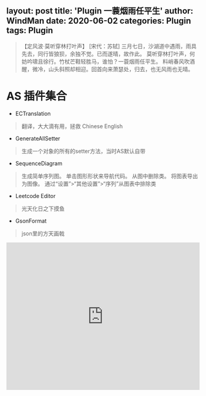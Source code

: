 layout: post
title: 'Plugin 一蓑烟雨任平生'
author: WindMan
date: 2020-06-02
categories: Plugin 
tags: Plugin 
---

> 【定风波·莫听穿林打叶声】 [宋代：苏轼]
三月七日，沙湖道中遇雨，雨具先去，同行皆狼狈，余独不觉。已而遂晴，故作此。
莫听穿林打叶声，何妨吟啸且徐行。竹杖芒鞋轻胜马，谁怕？一蓑烟雨任平生。
料峭春风吹酒醒，微冷，山头斜照却相迎。回首向来萧瑟处，归去，也无风雨也无晴。

# AS 插件集合

+ ECTranslation
> 翻译，大大滴有用，拯救 Chinese English
+ GenerateAllSetter
> 生成一个对象的所有的setter方法，当时AS默认自带
+ SequenceDiagram
> 生成简单序列图。
单击图形形状来导航代码。
从图中删除类。
将图表导出为图像。
通过“设置”>“其他设置”>“序列”从图表中排除类
+ Leetcode Editor
> 光天化日之下摸鱼
+ GsonFormat
> json里的方天画戟


<iframe type="text/html" width="100%" height="385" src="http://www.youtube.com/embed/gfmjMWjn-Xg" frameborder="0"></iframe>